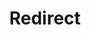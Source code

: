 ﻿---
layout: src/layouts/Redirect.astro
title: Redirect
redirect: https://octopus.com/docs/security/octopus-tentacle-communication/custom-certificates-with-octopus-server-and-tentacle
pubDate:  2023-01-01
navSearch: false
navSitemap: false
navMenu: false
---
